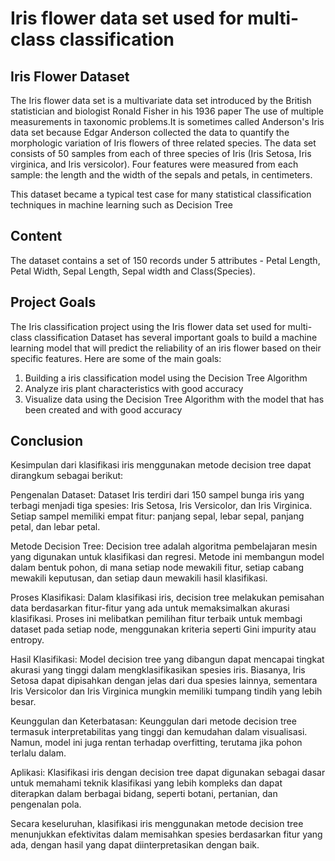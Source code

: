 # Iris flower data set used for multi-class classification
## Iris Flower Dataset
The Iris flower data set is a multivariate data set introduced by the British statistician and biologist Ronald Fisher in his 1936 paper The use of multiple measurements in taxonomic problems.It is sometimes called Anderson's Iris data set because Edgar Anderson collected the data to quantify the morphologic variation of Iris flowers of three related species. The data set consists of 50 samples from each of three species of Iris (Iris Setosa, Iris virginica, and Iris versicolor). Four features were measured from each sample: the length and the width of the sepals and petals, in centimeters.

This dataset became a typical test case for many statistical classification techniques in machine learning such as Decision Tree

## Content
The dataset contains a set of 150 records under 5 attributes - Petal Length, Petal Width, Sepal Length, Sepal width and Class(Species).

## Project Goals
The Iris classification project using the Iris flower data set used for multi-class classification Dataset has several important goals to build a machine learning model that will predict the reliability of an iris flower based on their specific features. Here are some of the main goals:

1. Building a iris classification model using the Decision Tree Algorithm
2. Analyze iris plant characteristics with good accuracy
3. Visualize data using the Decision Tree Algorithm with the model that has been created and with good accuracy

## Conclusion
Kesimpulan dari klasifikasi iris menggunakan metode decision tree dapat dirangkum sebagai berikut:

Pengenalan Dataset: Dataset Iris terdiri dari 150 sampel bunga iris yang terbagi menjadi tiga spesies: Iris Setosa, Iris Versicolor, dan Iris Virginica. Setiap sampel memiliki empat fitur: panjang sepal, lebar sepal, panjang petal, dan lebar petal.

Metode Decision Tree: Decision tree adalah algoritma pembelajaran mesin yang digunakan untuk klasifikasi dan regresi. Metode ini membangun model dalam bentuk pohon, di mana setiap node mewakili fitur, setiap cabang mewakili keputusan, dan setiap daun mewakili hasil klasifikasi.

Proses Klasifikasi: Dalam klasifikasi iris, decision tree melakukan pemisahan data berdasarkan fitur-fitur yang ada untuk memaksimalkan akurasi klasifikasi. Proses ini melibatkan pemilihan fitur terbaik untuk membagi dataset pada setiap node, menggunakan kriteria seperti Gini impurity atau entropy.

Hasil Klasifikasi: Model decision tree yang dibangun dapat mencapai tingkat akurasi yang tinggi dalam mengklasifikasikan spesies iris. Biasanya, Iris Setosa dapat dipisahkan dengan jelas dari dua spesies lainnya, sementara Iris Versicolor dan Iris Virginica mungkin memiliki tumpang tindih yang lebih besar.

Keunggulan dan Keterbatasan: Keunggulan dari metode decision tree termasuk interpretabilitas yang tinggi dan kemudahan dalam visualisasi. Namun, model ini juga rentan terhadap overfitting, terutama jika pohon terlalu dalam.

Aplikasi: Klasifikasi iris dengan decision tree dapat digunakan sebagai dasar untuk memahami teknik klasifikasi yang lebih kompleks dan dapat diterapkan dalam berbagai bidang, seperti botani, pertanian, dan pengenalan pola.

Secara keseluruhan, klasifikasi iris menggunakan metode decision tree menunjukkan efektivitas dalam memisahkan spesies berdasarkan fitur yang ada, dengan hasil yang dapat diinterpretasikan dengan baik.
